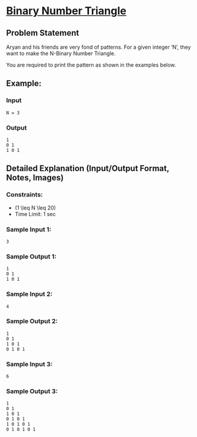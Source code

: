 # [Binary Number Triangle](https://www.naukri.com/code360/problems/binary-number-triangle_6581890?utm_source=youtube&utm_medium=affiliate&utm_campaign=striver_patternproblems&leftPanelTabValue=PROBLEM)

## Problem Statement
Aryan and his friends are very fond of patterns. For a given integer ‘N’, they want to make the N-Binary Number Triangle.

You are required to print the pattern as shown in the examples below.

## Example:
### Input
```
N = 3
```
### Output
```
1
0 1
1 0 1
```

## Detailed Explanation (Input/Output Format, Notes, Images)

### Constraints:
- \(1 \leq N \leq 20\)
- Time Limit: 1 sec

### Sample Input 1:
```
3
```
### Sample Output 1:
```
1
0 1
1 0 1
```

### Sample Input 2:
```
4
```
### Sample Output 2:
```
1
0 1
1 0 1
0 1 0 1
```

### Sample Input 3:
```
6
```
### Sample Output 3:
```
1
0 1
1 0 1
0 1 0 1
1 0 1 0 1
0 1 0 1 0 1
```